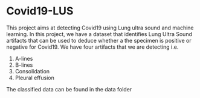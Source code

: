 # Covid19-LUS
This project aims at detecting Covid19 using Lung ultra sound and machine learning.
In this project, we have a dataset that identifies Lung Ultra Sound artifacts that can be used to deduce whether a the specimen is positive or negative for Covid19.
We have four artifacts that we are detecting i.e. 
1. A-lines
2. B-lines
3. Consolidation
4. Pleural effusion

The classified data can be found in the data folder
